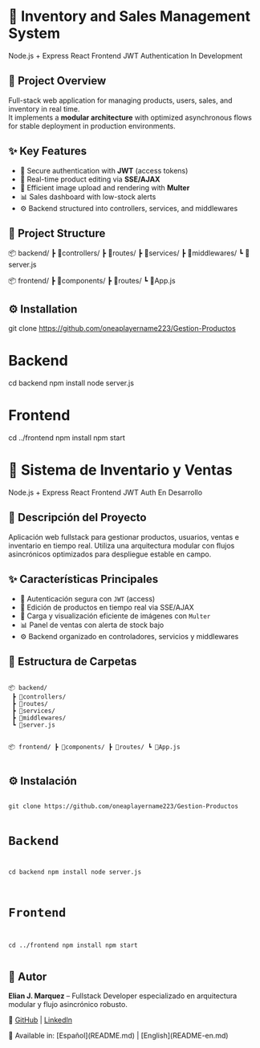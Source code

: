 # 🛒 Inventory and Sales Management System
<html lang="es">
<head>
  <meta charset="UTF-8">
<div>
  <span class="badge">Node.js + Express</span>
  <span class="badge">React Frontend</span>
  <span class="badge">JWT Authentication</span>
  <span class="badge">In Development</span>
</div>

## 🧾 Project Overview
Full-stack web application for managing products, users, sales, and inventory in real time.  
It implements a **modular architecture** with optimized asynchronous flows for stable deployment in production environments.

## ✨ Key Features
- 🔐 Secure authentication with **JWT** (access tokens)
- 🔄 Real-time product editing via **SSE/AJAX**
- 📸 Efficient image upload and rendering with **Multer**
- 📊 Sales dashboard with low-stock alerts
- ⚙️ Backend structured into controllers, services, and middlewares

## 📁 Project Structure
📦 backend/
┣ 📂controllers/
┣ 📂routes/
┣ 📂services/
┣ 📂middlewares/
┗ 📜server.js

📦 frontend/
┣ 📂components/
┣ 📂routes/
┗ 📜App.js


## ⚙️ Installation

git clone https://github.com/oneaplayername223/Gestion-Productos

# Backend
cd backend
npm install
node server.js

# Frontend
cd ../frontend
npm install
npm start





  
</head>
<body>

  <h1>🛒 Sistema de Inventario y Ventas</h1>
  <div>
    <span class="badge">Node.js + Express</span>
    <span class="badge">React Frontend</span>
    <span class="badge">JWT Auth</span>
    <span class="badge">En Desarrollo</span>
  </div>

  <div class="section">
    <h2>🧾 Descripción del Proyecto</h2>
    <p>Aplicación web fullstack para gestionar productos, usuarios, ventas e inventario en tiempo real. Utiliza una arquitectura modular con flujos asincrónicos optimizados para despliegue estable en campo.</p>
  </div>

  <div class="section">
    <h2>✨ Características Principales</h2>
    <ul>
      <li>🔐 Autenticación segura con <code>JWT</code> (access)</li>
      <li>🔄 Edición de productos en tiempo real via SSE/AJAX</li>
      <li>📸 Carga y visualización eficiente de imágenes con <code>Multer</code></li>
      <li>📊 Panel de ventas con alerta de stock bajo</li>
      <li>⚙️ Backend organizado en controladores, servicios y middlewares</li>
    </ul>
  </div>

  <div class="section">
    <h2>📁 Estructura de Carpetas</h2>
    <pre><code>
📦 backend/
 ┣ 📂controllers/
 ┣ 📂routes/
 ┣ 📂services/
 ┣ 📂middlewares/
 ┗ 📜server.js

📦 frontend/
 ┣ 📂components/
 ┣ 📂routes/
 ┗ 📜App.js
    </code></pre>
  </div>

  <div class="section">
    <h2>⚙️ Instalación</h2>
    <pre><code>
git clone https://github.com/oneaplayername223/Gestion-Productos

# Backend
cd backend
npm install
node server.js

# Frontend
cd ../frontend
npm install
npm start
    </code></pre>
  </div>

  <div class="section">
    <h2>👤 Autor</h2>
    <p><strong>Elian J. Marquez</strong> – Fullstack Developer especializado en arquitectura modular y flujo asincrónico robusto.</p>
    <p>🔗 <a href="https://github.com/oneaplayername223" target="_blank">GitHub</a> | <a href="https://www.linkedin.com/in/elian-josue-marquez-baez-671298351" target="_blank">LinkedIn</a></p>
  </div>
📄 Available in: [Español](README.md) | [English](README-en.md)

</body>
</html>
